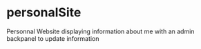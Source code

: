 # personalSite
Personnal Website displaying information about me with an admin backpanel to update information 
